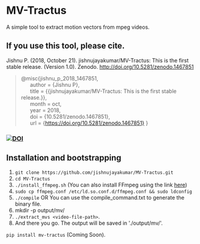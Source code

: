 # MV-Tractus
A simple tool to extract motion vectors from mpeg videos.

## If you use this tool, please cite.

Jishnu P. (2018, October 21). jishnujayakumar/MV-Tractus: This is the first stable release. (Version 1.0). Zenodo. http://doi.org/10.5281/zenodo.1467851

> @misc{jishnu_p_2018_1467851,  
&nbsp;&nbsp;&nbsp;&nbsp;&nbsp;&nbsp;author = {Jishnu P},  
&nbsp;&nbsp;&nbsp;&nbsp;&nbsp;&nbsp;title = {{jishnujayakumar/MV-Tractus: This is the first stable release.}},  
&nbsp;&nbsp;&nbsp;&nbsp;&nbsp;&nbsp;month = oct,  
&nbsp;&nbsp;&nbsp;&nbsp;&nbsp;&nbsp;year = 2018,  
&nbsp;&nbsp;&nbsp;&nbsp;&nbsp;&nbsp;doi = {10.5281/zenodo.1467851},  
&nbsp;&nbsp;&nbsp;&nbsp;&nbsp;&nbsp;url = {https://doi.org/10.5281/zenodo.1467851}
}

### [![DOI](https://zenodo.org/badge/131159983.svg)](https://zenodo.org/badge/latestdoi/131159983)

## Installation and bootstrapping

1. `git clone https://github.com/jishnujayakumar/MV-Tractus.git` 
2. `cd MV-Tractus`
3. `./install_ffmpeg.sh` (You can also install FFmpeg using the link [here](http://embedonix.com/articles/linux/installing-ffmpeg-from-source-on-ubuntu-14-0-4/))
4. `sudo cp ffmpeg.conf /etc/ld.so.conf.d/ffmpeg.conf && sudo ldconfig`
5. `./compile` OR You can use the compile_command.txt to generate the binary file.
6. mkdir -p output/mv/
7. `./extract_mvs <video-file-path>`.
8. And there you go. The output will be saved in './output/mv/'.

`pip install mv-tractus` (Coming Soon).
